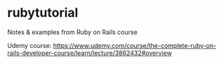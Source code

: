 # rubytutorial
Notes &amp; examples from Ruby on Rails course

Udemy course: https://www.udemy.com/course/the-complete-ruby-on-rails-developer-course/learn/lecture/3862432#overview 



